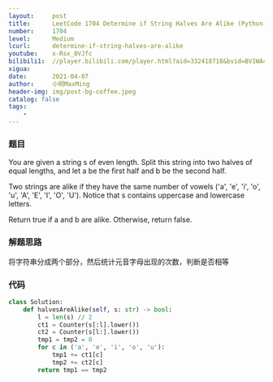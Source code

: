 ```yaml
---
layout:     post
title:      LeetCode 1704 Determine if String Halves Are Alike (Python)
number:     1704
level:      Medium
lcurl:      determine-if-string-halves-are-alike
youtube:    x-Rsx_0VJfc
bilibili1:  //player.bilibili.com/player.html?aid=332418718&bvid=BV1WA41157sf&cid=321004796&page=1
xigua:      
date:       2021-04-07
author:     小明MaxMing
header-img: img/post-bg-coffee.jpeg
catalog: false
tags:
    - 
---
```


### 题目

You are given a string s of even length. Split this string into two halves of equal lengths, and let a be the first half and b be the second half.

Two strings are alike if they have the same number of vowels ('a', 'e', 'i', 'o', 'u', 'A', 'E', 'I', 'O', 'U'). Notice that s contains uppercase and lowercase letters.

Return true if a and b are alike. Otherwise, return false.

### 解题思路

将字符串分成两个部分，然后统计元音字母出现的次数，判断是否相等

### 代码
```python
class Solution:
    def halvesAreAlike(self, s: str) -> bool:
        l = len(s) // 2
        ct1 = Counter(s[:l].lower())
        ct2 = Counter(s[l:].lower())
        tmp1 = tmp2 = 0
        for c in ('a', 'e', 'i', 'o', 'u'):
            tmp1 += ct1[c]
            tmp2 += ct2[c]
        return tmp1 == tmp2
```
